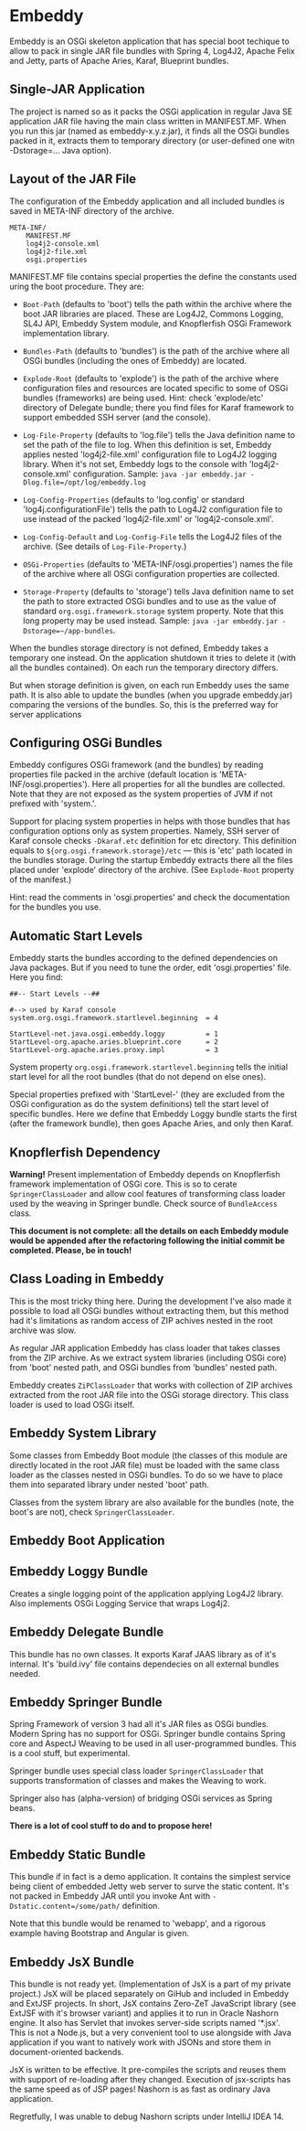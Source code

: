 # Embeddy

Embeddy is an OSGi skeleton application that has special boot techique 
to allow to pack in single JAR file bundles with Spring 4, Log4J2,
Apache Felix and Jetty, parts of Apache Aries, Karaf, Blueprint bundles.


## Single-JAR Application

The project is named so as it packs the OSGi application in regular
Java SE application JAR file having the main class written in
MANIFEST.MF. When you run this jar (named as embeddy-x.y.z.jar),
it finds all the OSGi bundles packed in it, extracts them
to temporary directory (or user-defined one witn -Dstorage=...
Java option).


## Layout of the JAR File

The configuration of the Embeddy application and all included bundles
is saved in META-INF directory of the archive.

    META-INF/
        MANIFEST.MF
        log4j2-console.xml
        log4j2-file.xml
        osgi.properties

MANIFEST.MF file contains special properties the define the constants
used uring the boot procedure. They are:

+ `Boot-Path` (defaults to 'boot') tells the path within the archive
  where the boot JAR libraries are placed. These are Log4J2, Commons
  Logging, SL4J API, Embeddy System module, and Knopflerfish OSGi
  Framework implementation library.

+ `Bundles-Path` (defaults to 'bundles') is the path of the archive
  where all OSGi bundles (including the ones of Embeddy) are located.

+ `Explode-Root` (defaults to 'explode') is the path of the archive
  where configuration files and resources are located specific
  to some of OSGi bundles (frameworks) are being used. Hint: check
  'explode/etc' directory of Delegate bundle; there you find files
  for Karaf framework to support embedded SSH server (and the console).

+ `Log-File-Property` (defaults to 'log.file') tells the Java definition
  name to set the path of the file to log. When this definition is set,
  Embeddy applies nested 'log4j2-file.xml' configuration file to Log4J2
  logging library. When it's not set, Embeddy logs to the console with
  'log4j2-console.xml' configuration. Sample: `java -jar embeddy.jar
  -Dlog.file=/opt/log/embeddy.log`

+ `Log-Config-Properties` (defaults to 'log.config' or standard
  'log4j.configurationFile') tells the path to Log4J2 configuration file
  to use instead of the packed 'log4j2-file.xml' or 'log4j2-console.xml'.

+ `Log-Config-Default` and `Log-Config-File` tells the Log4J2 files of the
  archive. (See details of `Log-File-Property`.)

+ `OSGi-Properties` (defaults to 'META-INF/osgi.properties') names the file
  of the archive where all OSGi configuration properties are collected.

+ `Storage-Property` (defaults to 'storage') tells Java definition name
  to set the path to store extracted OSGi bundles and to use as the value
  of standard `org.osgi.framework.storage` system property. Note that
  this long property may be used instead. Sample: `java -jar embeddy.jar
  -Dstorage=~/app-bundles`.

When the bundles storage directory is not defined, Embeddy takes a temporary
one instead. On the application shutdown it tries to delete it (with all
the bundles contained). On each run the temporary directory differs.

But when storage definition is given, on each run Embeddy uses the same
path. It is also able to update the bundles (when you upgrade embeddy.jar)
comparing the versions of the bundles. So, this is the preferred way for
server applications


## Configuring OSGi Bundles

Embeddy configures OSGi framework (and the bundles) by reading properties file
packed in the archive (default location is 'META-INF/osgi.properties'). Here all
properties for all the bundles are collected. Note that they are not exposed
as the system properties of JVM if not prefixed with 'system.'.

Support for placing system properties in helps with those bundles that has
configuration options only as system properties. Namely, SSH server of Karaf
console checks `-Dkaraf.etc` definition for etc directory. This definition equals
to `${org.osgi.framework.storage}/etc` — this is 'etc' path located in the bundles
storage. During the startup Embeddy extracts there all the files placed under
'explode' directory of the archive. (See `Explode-Root` property of the manifest.)

Hint: read the comments in 'osgi.properties' and check the documentation for
the bundles you use.


## Automatic Start Levels

Embeddy starts the bundles according to the defined dependencies on Java packages.
But if you need to tune the order, edit 'osgi.properties' file. Here you find:

    ##-- Start Levels --##

    #--> used by Karaf console
    system.org.osgi.framework.startlevel.beginning  = 4

    StartLevel-net.java.osgi.embeddy.loggy          = 1
    StartLevel-org.apache.aries.blueprint.core      = 2
    StartLevel-org.apache.aries.proxy.impl          = 3

System property `org.osgi.framework.startlevel.beginning` tells the initial start
level for all the root bundles (that do not depend on else ones).

Special properties prefixed with 'StartLevel-' (they are excluded from the OSGi
configuration as do the system definitions) tell the start level of specific bundles.
Here we define that Embeddy Loggy bundle starts the first (after the framework bundle),
then goes Apache Aries, and only then Karaf.


## Knopflerfish Dependency

**Warning!** Present implementation of Embeddy depends on Knopflerfish framework
implementation of OSGi core. This is so to cerate `SpringerClassLoader` and allow
cool features of transforming class loader used by the weaving in Springer bundle.
Check source of `BundleAccess` class.


**This document is not complete: all the details on each Embeddy module would
be appended after the refactoring following the initial commit be completed.
Please, be in touch!**



## Class Loading in Embeddy

This is the most tricky thing here. During the development I've also made
it possible to load all OSGi bundles without extracting them, but this
method had it's limitations as random access of ZIP achives nested in
the root archive was slow.

As regular JAR application Embeddy has class loader that takes classes from
the ZIP archive. As we extract system libraries (including OSGi core) from
'boot' nested path, and OSGi bundles from 'bundles' nested path.

Embeddy creates `ZiPClassLoader` that works with collection of ZIP archives
extracted from the root JAR file into the OSGi storage directory. This class
loader is used to load OSGi itself.


## Embeddy System Library

Some classes from Embeddy Boot module (the classes of this module are directly
located in the root JAR file) must be loaded with the same class loader as the
classes nested in OSGi bundles. To do so we have to place them into separated
library under nested 'boot' path.

Classes from the system library are also available for the bundles (note,
the boot's are not), check `SpringerClassLoader`.


## Embeddy Boot Application


## Embeddy Loggy Bundle

Creates a single logging point of the application applying Log4J2 library. Also
implements OSGi Logging Service that wraps Log4j2.


## Embeddy Delegate Bundle

This bundle has no own classes. It exports Karaf JAAS library as of it's internal.
It's 'build.ivy' file contains dependecies on all external bundles needed.


## Embeddy Springer Bundle

Spring Framework of version 3 had all it's JAR files as OSGi bundles. Modern Spring
has no support for OSGi. Springer bundle contains Spring core and AspectJ Weaving to
be used in all user-programmed bundles. This is a cool stuff, but experimental.

Springer bundle uses special class loader `SpringerClassLoader` that supports
transformation of classes and makes the Weaving to work.

Springer also has (alpha-version) of bridging OSGi services as Spring beans.

**There is a lot of cool stuff to do and to propose here!**


## Embeddy Static Bundle

This bundle if in fact is a demo application. It contains the simplest service
being client of embedded Jetty web server to surve the static content. It's not
packed in Embeddy JAR until you invoke Ant with `-Dstatic.content=/some/path/`
definition.

Note that this bundle would be renamed to 'webapp', and a rigorous example
having Bootstrap and Angular is given.


## Embeddy JsX Bundle

This bundle is not ready yet. (Implementation of JsX is a part of my private
project.) JsX will be placed separately on GiHub and included in Embeddy and
ExtJSF projects. In short, JsX contains Zero-ZeT JavaScript library (see
ExtJSF with it's browser variant) and applies it to run in Oracle Nashorn
engine. It also has Servlet that invokes server-side scripts named '*.jsx'.
This is not a Node.js, but a very convenient tool to use alongside with
Java application if you want to natively work with JSONs and store them
in document-oriented backends.

JsX is written to be effective. It pre-compiles the scripts and reuses them
with support of re-loading after they changed. Execution of jsx-scripts has the same speed as of JSP pages! Nashorn is as
fast as ordinary Java application.

Regretfully, I was unable to debug Nashorn scripts under IntelliJ IDEA 14.